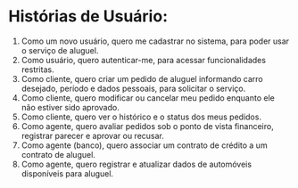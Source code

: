# **Histórias de Usuário:**

1. Como um novo usuário, quero me cadastrar no sistema, para poder usar o serviço de aluguel.
2. Como usuário, quero autenticar-me, para acessar funcionalidades restritas.
3. Como cliente, quero criar um pedido de aluguel informando carro desejado, período e dados pessoais, para solicitar o serviço.
4. Como cliente, quero modificar ou cancelar meu pedido enquanto ele não estiver sido aprovado.
5. Como cliente, quero ver o histórico e o status dos meus pedidos.
6. Como agente, quero avaliar pedidos sob o ponto de vista financeiro, registrar parecer e aprovar ou recusar.
7. Como agente (banco), quero associar um contrato de crédito a um contrato de aluguel.
8. Como agente, quero registrar e atualizar dados de automóveis disponíveis para aluguel.
